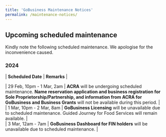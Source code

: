 ```yaml
---
title: 'GoBusiness Maintenance Notices'
permalink: /maintenance-notices/
---
```


## Upcoming scheduled maintenance

Kindly note the following scheduled maintenance. We apologise for the inconvenience caused.

### 2024 

| **Scheduled Date** | **Remarks** |  
    
                                  
| 29 Feb, 10pm - 1 Mar, 2am | **ACRA** will be undergoing scheduled maintenance. **Name reservation application and business registration for Sole Proprietorship/Partnership, and information from ACRA for GoBusiness and Business Grants** will not be available during this period. |       
| 1 Mar, 10pm - 2 Mar, 8am | **GoBusiness Licensing** will be unavailable due to scheduled maintenance. Guided Journey for Food Services will remain available. |     
| 3 Mar, 12am - 7am | **GoBusiness Dashboard for FIN holders** will be unavailable due to scheduled maintenance. |       



  





<script src="/jquery/jquery.min.js"></script>
<script src="/jquery/resize-tables.js"></script>
